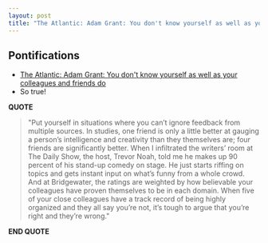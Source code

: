 ```yaml
---
layout: post
title: "The Atlantic: Adam Grant: You don't know yourself as well as your colleagues and friends do"
---
```


## Pontifications
 
* [The Atlantic: Adam Grant: You don't know yourself as well as your colleagues and friends do](https://www.theatlantic.com/health/archive/2018/03/you-dont-know-yourself-as-well-as-you-think-you-do/554612/) 
* So true!

**QUOTE**

<blockquote>

"Put yourself in situations where you can’t ignore feedback from multiple sources. In studies, one friend is only a little better at gauging a person’s intelligence and creativity than they themselves are; four friends are significantly better. When I infiltrated the writers’ room at The Daily Show, the host, Trevor Noah, told me he makes up 90 percent of his stand-up comedy on stage. He just starts riffing on topics and gets instant input on what’s funny from a whole crowd. And at Bridgewater, the ratings are weighted by how believable your colleagues have proven themselves to be in each domain. When five of your close colleagues have a track record of being highly organized and they all say you’re not, it’s tough to argue that you’re right and they’re wrong."

</blockquote>

**END QUOTE**

